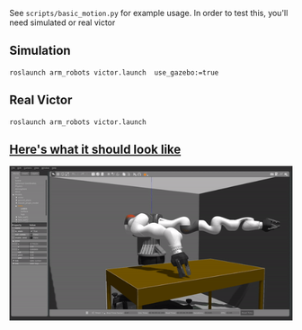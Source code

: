 See `scripts/basic_motion.py` for example usage. In order to test this, you'll need simulated or real victor


## Simulation

    roslaunch arm_robots victor.launch  use_gazebo:=true
    
    
## Real Victor

    roslaunch arm_robots victor.launch


## [Here's what it should look like](https://drive.google.com/file/d/1-R0NOalh0yAsff310mjcobYLGQLQ7oJZ/view?usp=sharing)

![basic motion demo](https://raw.githubusercontent.com/UM-ARM-Lab/arm_robots/master/arm_robots/basic_motion_demo1.gif?token=AA6TGEVDB4GGCNMKH3TJE4S7T4XCK)
